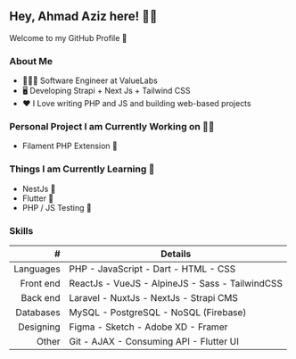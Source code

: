 ## Hey, Ahmad Aziz here! 👋🏻
Welcome to my GitHub Profile 🚀

### About Me
- 🧑🏻‍💻 Software Engineer at ValueLabs
- 🖥 Developing Strapi + Next Js + Tailwind CSS
- ❤️ I Love writing PHP and JS and building web-based projects

### Personal Project I am Currently Working on 💪🏻
- Filament PHP Extension 🦒

### Things I am Currently Learning 🧪
- NestJs 🦁
- Flutter 📱
- PHP / JS Testing 🐘

### Skills
| # | Details |
|-----:|-----------|
| Languages | PHP - JavaScript - Dart - HTML - CSS |
| Front end | ReactJs - VueJS - AlpineJS - Sass - TailwindCSS |
| Back end | Laravel - NuxtJs - NextJs - Strapi CMS |
| Databases | MySQL - PostgreSQL - NoSQL (Firebase) |
| Designing | Figma - Sketch - Adobe XD - Framer |
| Other | Git - AJAX - Consuming API - Flutter UI |